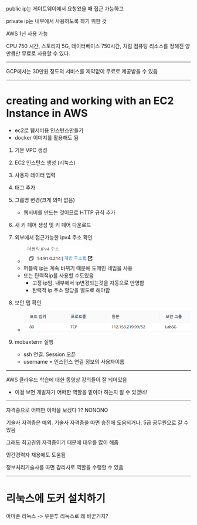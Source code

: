 public ip는 게이트웨이에서 요청왔을 때 접근 가능하고

private ip는 내부에서 사용하도록 하기 위한 것



AWS 1년 사용 가능

CPU 750 시간, 스토리지 5G, 데이터베이스 750시간, 처럼 컴퓨팅 리소스를 정해진 양만큼만 무료로 사용할 수 있다.

---

GCP에서는 30만원 정도의 서비스를 제약없이 무료로 제공받을 수 있음

---

# creating and working with an EC2 Instance in AWS

- ec2로 웹서버용 인스턴스만들기
- docker 이미지를 활용해도 됨



1. 기본 VPC 생성
2. EC2 인스턴스 생성 (리눅스)
3. 사용자 데이터 입력
4. 태그 추가
5. 그룹명 변경(크게 의미 없음)
   - 웹서버를 만드는 것이므로 HTTP 규칙 추가
6. 새 키 페어 생성 및 키 페어 다운로드
7. 외부에서 접근가능한 ipv4 주소 확인
   - <img src="images/image-20210209101610526.png" alt="image-20210209101610526" style="zoom: 67%;" />
   - 퍼블릭 ip는 계속 바뀌기 때문에 도메인 네임을 사용
   - 또는 탄력적ip를 사용할 수도있음
     - 고정 ip임. 내부에서 ip변경되는것을 자동으로 반영함
     - 탄력적 ip 주소 할당을 별도로 해야함

8. 보안 탭 확인
   - ![image-20210209101807672](images/image-20210209101807672.png)

9. mobaxterm 실행
   - ssh 연결. Session 오픈
   - username = 인스턴스 연결 정보의 사용자이름

---

AWS 클라우드 학습에 대한 동영상 강의들이 잘 되어있음

- 이걸 보면 개발자가 어떠한 역할을 맡아야 하는지 알 수 있겠네!



---

자격증으로 어떠한 이익을 보겠다 ?? NONONO

기술사 자격증은 예외. 기술사 자격증을 따면 승진에 도움되거나, 5급 공무원으로 갈 수 있음

그래도 최고권위 자격증이기 때문에 대우를 많이 해줌

민간경력자 채용에도 도움됨

정보처리기술사를 따면 감리사로 역할을 수행할 수 있음



---

# 리눅스에 도커 설치하기





아마존 리눅스 -> 우분투 리눅스로 왜 바꾼거지?

